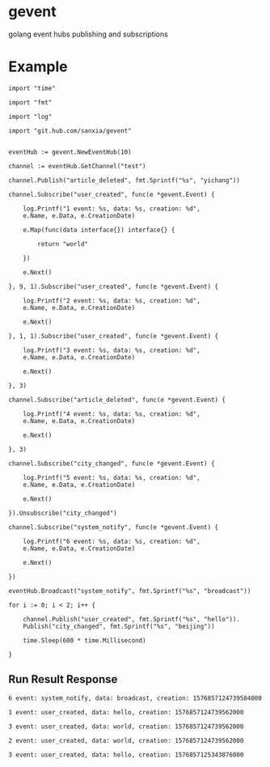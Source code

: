 # gevent
golang event hubs publishing and subscriptions

Example
=====


    import "time"

    import "fmt"

    import "log"

    import "git.hub.com/sanxia/gevent"


    eventHub := gevent.NewEventHub(10)

    channel := eventHub.GetChannel("test")

    channel.Publish("article_deleted", fmt.Sprintf("%s", "yichang"))

    channel.Subscribe("user_created", func(e *gevent.Event) {

        log.Printf("1 event: %s, data: %s, creation: %d",
        e.Name, e.Data, e.CreationDate)

        e.Map(func(data interface{}) interface{} {

            return "world"

        })

        e.Next()

    }, 9, 1).Subscribe("user_created", func(e *gevent.Event) {

        log.Printf("2 event: %s, data: %s, creation: %d",
        e.Name, e.Data, e.CreationDate)

        e.Next()

    }, 1, 1).Subscribe("user_created", func(e *gevent.Event) {

        log.Printf("3 event: %s, data: %s, creation: %d",
        e.Name, e.Data, e.CreationDate)

        e.Next()

    }, 3)

    channel.Subscribe("article_deleted", func(e *gevent.Event) {

        log.Printf("4 event: %s, data: %s, creation: %d",
        e.Name, e.Data, e.CreationDate)

        e.Next()

    }, 3)

    channel.Subscribe("city_changed", func(e *gevent.Event) {

        log.Printf("5 event: %s, data: %s, creation: %d",
        e.Name, e.Data, e.CreationDate)

        e.Next()

    }).Unsubscribe("city_changed")

    channel.Subscribe("system_notify", func(e *gevent.Event) {

        log.Printf("6 event: %s, data: %s, creation: %d",
        e.Name, e.Data, e.CreationDate)

        e.Next()

    })

    eventHub.Broadcast("system_notify", fmt.Sprintf("%s", "broadcast"))

    for i := 0; i < 2; i++ {

        channel.Publish("user_created", fmt.Sprintf("%s", "hello")).
        Publish("city_changed", fmt.Sprintf("%s", "beijing"))

        time.Sleep(600 * time.Millisecond)

    }


Run Result Response
-----

    6 event: system_notify, data: broadcast, creation: 1576857124739584000

    1 event: user_created, data: hello, creation: 1576857124739562000

    3 event: user_created, data: world, creation: 1576857124739562000

    2 event: user_created, data: world, creation: 1576857124739562000

    3 event: user_created, data: hello, creation: 1576857125343876000

